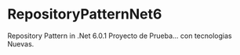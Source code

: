 # RepositoryPatternNet6
Repository Pattern in .Net 6.0.1 Proyecto de Prueba... con tecnologias Nuevas.
